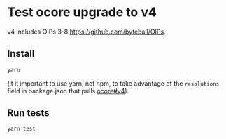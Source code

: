 # Test ocore upgrade to v4

v4 includes OIPs 3-8 https://github.com/byteball/OIPs.

## Install
```bash
yarn
```
(it it important to use yarn, not npm, to take advantage of the `resolutions` field in package.json that pulls [ocore#v4](https://github.com/byteball/ocore/tree/v4)).

## Run tests

```bash
yarn test
```

